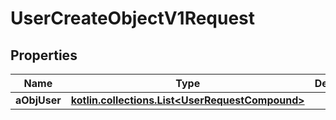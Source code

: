 
# UserCreateObjectV1Request

## Properties
| Name | Type | Description | Notes |
| ------------ | ------------- | ------------- | ------------- |
| **aObjUser** | [**kotlin.collections.List&lt;UserRequestCompound&gt;**](UserRequestCompound.md) |  |  |



